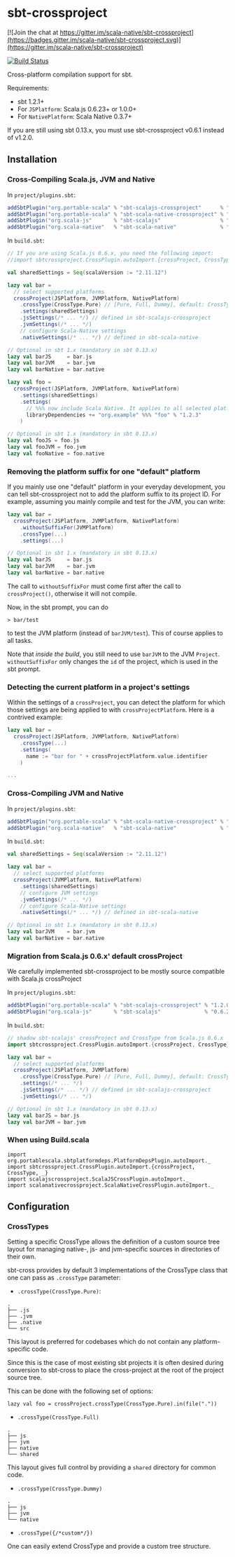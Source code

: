 <h1>sbt-crossproject</h1>


[![Join the chat at https://gitter.im/scala-native/sbt-crossproject](https://badges.gitter.im/scala-native/sbt-crossproject.svg)](https://gitter.im/scala-native/sbt-crossproject)

[![Build Status](https://github.com/portable-scala/sbt-crossproject/actions/workflows/ci.yml/badge.svg)](https://github.com/portable-scala/sbt-crossproject/actions)

Cross-platform compilation support for sbt.

Requirements:

* sbt 1.2.1+
* For `JSPlatform`: Scala.js 0.6.23+ or 1.0.0+
* For `NativePlatform`: Scala Native 0.3.7+

If you are still using sbt 0.13.x, you must use sbt-crossproject v0.6.1 instead of v1.2.0.

<h2>Installation</h2>

<h3>Cross-Compiling Scala.js, JVM and Native</h3>

In `project/plugins.sbt`:

```scala
addSbtPlugin("org.portable-scala" % "sbt-scalajs-crossproject"      % "1.2.0")
addSbtPlugin("org.portable-scala" % "sbt-scala-native-crossproject" % "1.2.0")
addSbtPlugin("org.scala-js"       % "sbt-scalajs"                   % "1.0.0")
addSbtPlugin("org.scala-native"   % "sbt-scala-native"              % "0.3.7")
```

In `build.sbt`:

```scala
// If you are using Scala.js 0.6.x, you need the following import:
//import sbtcrossproject.CrossPlugin.autoImport.{crossProject, CrossType}

val sharedSettings = Seq(scalaVersion := "2.11.12")

lazy val bar =
  // select supported platforms
  crossProject(JSPlatform, JVMPlatform, NativePlatform)
    .crossType(CrossType.Pure) // [Pure, Full, Dummy], default: CrossType.Full
    .settings(sharedSettings)
    .jsSettings(/* ... */) // defined in sbt-scalajs-crossproject
    .jvmSettings(/* ... */)
    // configure Scala-Native settings
    .nativeSettings(/* ... */) // defined in sbt-scala-native

// Optional in sbt 1.x (mandatory in sbt 0.13.x)
lazy val barJS     = bar.js
lazy val barJVM    = bar.jvm
lazy val barNative = bar.native

lazy val foo =
  crossProject(JSPlatform, JVMPlatform, NativePlatform)
    .settings(sharedSettings)
    .settings(
      // %%% now include Scala Native. It applies to all selected platforms
      libraryDependencies += "org.example" %%% "foo" % "1.2.3"
    )

// Optional in sbt 1.x (mandatory in sbt 0.13.x)
lazy val fooJS = foo.js
lazy val fooJVM = foo.jvm
lazy val fooNative = foo.native
```

<h3>Removing the platform suffix for one "default" platform</h3>

If you mainly use one "default" platform in your everyday development, you can tell sbt-crossproject not to add the platform suffix to its project ID.
For example, assuming you mainly compile and test for the JVM, you can write:

```scala
lazy val bar =
  crossProject(JSPlatform, JVMPlatform, NativePlatform)
    .withoutSuffixFor(JVMPlatform)
    .crossType(...)
    .settings(...)

// Optional in sbt 1.x (mandatory in sbt 0.13.x)
lazy val barJS     = bar.js
lazy val barJVM    = bar.jvm
lazy val barNative = bar.native
```

The call to `withoutSuffixFor` must come first after the call to `crossProject()`, otherwise it will not compile.

Now, in the sbt prompt, you can do

```
> bar/test
```

to test the JVM platform (instead of `barJVM/test`).
This of course applies to all tasks.

Note that *inside the build*, you still need to use `barJVM` to the JVM `Project`.
`withoutSuffixFor` only changes the `id` of the project, which is used in the sbt prompt.

<h3>Detecting the current platform in a project's settings</h3>

Within the settings of a `crossProject`, you can detect the platform for which those settings are being applied to with `crossProjectPlatform`.
Here is a contrived example:

```scala
lazy val bar =
  crossProject(JSPlatform, JVMPlatform, NativePlatform)
    .crossType(...)
    .settings(
      name := "bar for " + crossProjectPlatform.value.identifier
    )

...
```

<h3>Cross-Compiling JVM and Native</h3>

In `project/plugins.sbt`:

```scala
addSbtPlugin("org.portable-scala" % "sbt-scala-native-crossproject" % "1.2.0")
addSbtPlugin("org.scala-native"   % "sbt-scala-native"              % "0.3.7")
```

In `build.sbt`:

```scala
val sharedSettings = Seq(scalaVersion := "2.11.12")

lazy val bar =
  // select supported platforms
  crossProject(JVMPlatform, NativePlatform)
    .settings(sharedSettings)
    // configure JVM settings
    .jvmSettings(/* ... */)
    // configure Scala-Native settings
    .nativeSettings(/* ... */) // defined in sbt-scala-native

// Optional in sbt 1.x (mandatory in sbt 0.13.x)
lazy val barJVM    = bar.jvm
lazy val barNative = bar.native
```

<h3>Migration from Scala.js 0.6.x' default crossProject</h3>

We carefully implemented sbt-crossproject to be mostly source compatible with Scala.js crossProject

In `project/plugins.sbt`:

```scala
addSbtPlugin("org.portable-scala" % "sbt-scalajs-crossproject" % "1.2.0")
addSbtPlugin("org.scala-js"       % "sbt-scalajs"              % "0.6.23")
```

In `build.sbt`:

```scala
// shadow sbt-scalajs' crossProject and CrossType from Scala.js 0.6.x
import sbtcrossproject.CrossPlugin.autoImport.{crossProject, CrossType}

lazy val bar =
  // select supported platforms
  crossProject(JSPlatform, JVMPlatform)
    .crossType(CrossType.Pure) // [Pure, Full, Dummy], default: CrossType.Full
    .settings(/* ... */)
    .jsSettings(/* ... */) // defined in sbt-scalajs-crossproject
    .jvmSettings(/* ... */)

// Optional in sbt 1.x (mandatory in sbt 0.13.x)
lazy val barJS = bar.js
lazy val barJVM = bar.jvm
```

<h3>When using Build.scala</h3>

```
import org.portablescala.sbtplatformdeps.PlatformDepsPlugin.autoImport._
import sbtcrossproject.CrossPlugin.autoImport.{crossProject, CrossType, _}
import scalajscrossproject.ScalaJSCrossPlugin.autoImport._
import scalanativecrossproject.ScalaNativeCrossPlugin.autoImport._
```

<h2>Configuration</h2>

<h3>CrossTypes</h3>

Setting a specific CrossType allows the definition of a custom source tree
layout for managing native-, js- and jvm-specific sources in directories of their
own.

sbt-cross provides by default 3 implementations of the CrossType class that one can
pass as `.crossType` parameter:

- `.crossType(CrossType.Pure)`:

```
.
├── .js
├── .jvm
├── .native
└── src
```
This layout is preferred for codebases which do not contain any platform-specific code.

Since this is the case of most existing sbt projects it is often desired during conversion to sbt-cross to place the cross-project at the root of the project source tree.

This can be done with the following set of options:

`lazy val foo = crossProject.crossType(CrossType.Pure).in(file("."))`

- `.crossType(CrossType.Full)`

```
.
├── js
├── jvm
├── native
└── shared
```

This layout gives full control by providing a `shared` directory for common code.

- `.crossType(CrossType.Dummy)`

```
.
├── js
├── jvm
└── native
```

- `.crossType({/*custom*/})`

One can easily extend CrossType and provide a custom tree structure.

